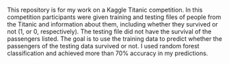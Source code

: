 This repository is for my work on a Kaggle Titanic competition. In this competition participants were given training and testing files of people from the Titanic and information about them, including whether they survived or not (1, or 0, respectively). The testing file did not have the survival of the passengers listed. The goal is to use the training data to predict whether the passengers of the testing data survived or not. I used random forest classification and achieved more than 70% accuracy in my predictions.
